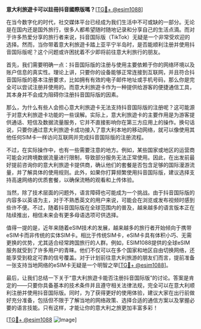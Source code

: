 **意大利旅遊卡可以註冊抖音國際版嗎？**[[TG💪+ @esim1088](https://t.me/s/esim1088)]

在当今数字化的时代，社交媒体平台已经成为我们生活中不可或缺的一部分。无论是在国内还是国外旅行，很多人都希望随时随地记录和分享自己的生活点滴。而对于许多热爱分享的旅行者来说，抖音国际版（TikTok）无疑是一个非常受欢迎的选择。然而，当你带着意大利旅遊卡踏上亚平宁半岛时，是否能顺利注册并使用抖音国际版呢？这个问题或许困扰着不少即将前往意大利旅行的朋友。

首先，我们需要明确一点：抖音国际版的注册与使用主要依赖于你的网络环境以及账户信息的真实性。理论上讲，只要你的设备能够正常连接到互联网，并且符合抖音国际版的基本注册要求，比如拥有有效的电子邮件地址或手机号码，那么你是完全可以尝试注册并使用的。而意大利旅遊卡作为一种提供给游客的便捷通信工具，其本身并不会成为阻碍你注册抖音国际版的因素。

那么，为什么有些人会担心意大利旅遊卡无法支持抖音国际版的注册呢？这可能源于对意大利旅遊卡功能的一些误解。实际上，意大利旅遊卡的主要作用是为游客提供通话、短信及数据流量服务，它并不直接影响你在第三方应用上的操作。换句话说，只要你通过意大利旅遊卡成功接入了意大利本地的移动网络，就可以像使用其他任何SIM卡一样访问互联网并完成抖音国际版的注册流程。

不过，在实际操作中，也有一些需要注意的地方。例如，某些国家或地区的运营商可能会对跨境数据流量进行限制，导致部分服务无法正常使用。因此，在出发前最好提前咨询你的意大利旅遊卡提供商，确认他们的套餐是否包含足够的国际漫游流量，并了解具体的使用规则。此外，如果你打算频繁使用抖音国际版，建议选择支持高速网络的优质套餐，以确保流畅的观看和上传体验。

当然，除了技术层面的问题外，语言障碍也可能成为一个挑战。由于抖音国际版的内容多以英语为主，对于不熟悉英文的用户来说，可能会在浏览或发布视频时感到些许不便。不过，随着抖音国际版在全球范围内的普及，越来越多的语言版本正在陆续推出，相信未来会有更多母语选项可供选择。

值得一提的是，近年来随着eSIM技术的发展，越来越多的旅行者开始倾向于携带eSIM卡而非传统的实体SIM卡。相比于传统SIM卡，eSIM卡具有体积小巧、无需更换的优势，尤其适合经常跨国旅行的人群。例如，ESIM1088提供的全球eSIM服务就受到了许多用户的青睐。他们不仅可以在多个国家和地区自由切换网络，还能享受到稳定可靠的信号覆盖。对于计划前往意大利旅游的朋友们而言，提前准备一张支持当地网络的eSIM卡无疑是一个明智之举[[TG💪+ @esim1088](https://t.me/s/esim1088)]。

最后，让我们总结一下关于“意大利旅遊卡能否注册抖音国际版”的讨论。答案是肯定的——只要你具备基本的技术条件并且遵守相关法律法规，完全可以在意大利顺利注册并使用抖音国际版。同时，为了获得更好的使用体验，建议大家在出行前做好充分准备，包括但不限于了解当地的网络政策、选择合适的通信方案以及掌握必要的语言技能。只有这样，才能让你的意大利之旅更加丰富多彩！

[[TG💪+ @esim1088](https://t.me/s/esim1088) ![Image](https://i.postimg.cc/4NQfJmqS/Snipaste-2025-05-13-00-14-12.png)]